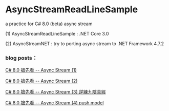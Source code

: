# AsyncStreamReadLineSample
a practice for C# 8.0 (beta) async stream <P>
(1) AsyncStreamReadLineSample : .NET Core 3.0 <P>
(2) AsyncStreamNET : try to porting async stream to .NET Framework 4.7.2 <P>
### blog posts：
[C# 8.0 搶先看 -- Async Stream (1)](https://dotblogs.com.tw/billchung/2018/12/19/230649)<P>
[C# 8.0 搶先看 -- Async Stream (2)](https://dotblogs.com.tw/billchung/2018/12/19/233458)<P>
[C# 8.0 搶先看 -- Async Stream (3) 逆練九陰真經](https://dotblogs.com.tw/billchung/2018/12/20/173800)<P>
[C# 8.0 搶先看 -- Async Stream (4) push model](https://dotblogs.com.tw/billchung/2018/12/22/162703)

